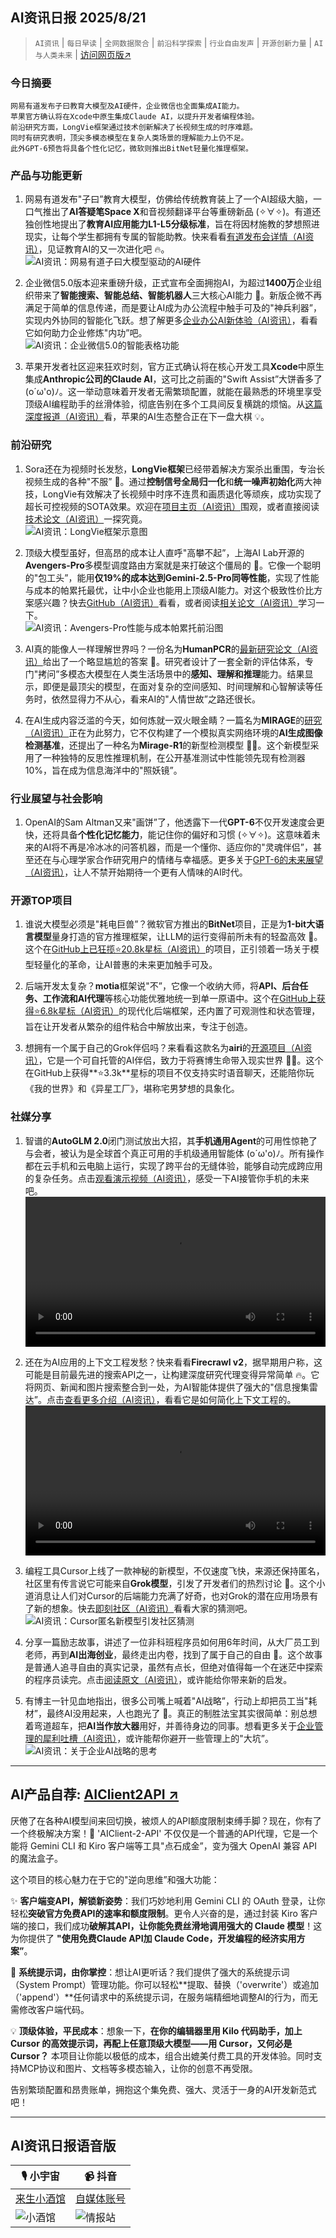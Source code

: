 ## AI资讯日报 2025/8/21

>  `AI资讯` | `每日早读` | `全网数据聚合` | `前沿科学探索` | `行业自由发声` | `开源创新力量` | `AI与人类未来` | [访问网页版↗️](https://ai.hubtoday.app/)



### **今日摘要**

```
网易有道发布子曰教育大模型及AI硬件，企业微信也全面集成AI能力。
苹果官方确认将在Xcode中原生集成Claude AI，以提升开发者编程体验。
前沿研究方面，LongVie框架通过技术创新解决了长视频生成的时序难题。
同时有研究表明，顶尖多模态模型在复杂人类场景的理解能力上仍不足。
此外GPT-6预告将具备个性化记忆，微软则推出BitNet轻量化推理框架。
```



### 产品与功能更新

1.  网易有道发布"子曰”教育大模型，仿佛给传统教育装上了一个AI超级大脑，一口气推出了**AI答疑笔Space X**和音视频翻译平台等重磅新品 (✧∀✧)。有道还独创性地提出了**教育AI应用能力L1-L5分级标准**，旨在将因材施教的梦想照进现实，让每个学生都拥有专属的智能助教。快来看看[有道发布会详情（AI资讯）](https://www.jiqizhixin.com/articles/2025-08-20-11)，见证教育AI的又一次进化吧 🔥。
<br/>![AI资讯：网易有道子曰大模型驱动的AI硬件](https://cdn.jsdelivr.net/gh/justlovemaki/imagehub@main/images/2025/08/news_01k341a17feaaa551n3p9pc1sw.avif)

2.  企业微信5.0版本迎来重磅升级，正式宣布全面拥抱AI，为超过**1400万**企业组织带来了**智能搜索、智能总结、智能机器人**三大核心AI能力 🚀。新版企微不再满足于简单的信息传递，而是要让AI成为办公流程中触手可及的"神兵利器”，实现内外协同的智能化飞跃。想了解更多[企业办公AI新体验（AI资讯）](https://www.aibase.com/zh/news/20655)，看看它如何助力企业修炼"内功”吧。
<br/>![AI资讯：企业微信5.0的智能表格功能](https://cdn.jsdelivr.net/gh/justlovemaki/imagehub@main/images/2025/08/news_01k341a549egaahse9ff45531e.avif)

3.  苹果开发者社区迎来狂欢时刻，官方正式确认将在核心开发工具**Xcode**中原生集成**Anthropic公司的Claude AI**，这可比之前画的"Swift Assist”大饼香多了 (o´ω'o)ﾉ。这一举动意味着开发者无需繁琐配置，就能在最熟悉的环境里享受顶级AI编程助手的丝滑体验，彻底告别在多个工具间反复横跳的烦恼。从[这篇深度报道（AI资讯）](https://www.aibase.com/zh/news/20648)看，苹果的AI生态整合正在下一盘大棋 💡。

### 前沿研究

1.  Sora还在为视频时长发愁，**LongVie框架**已经带着解决方案杀出重围，专治长视频生成的各种"不服” 🤔。通过**控制信号全局归一化**和**统一噪声初始化**两大神技，LongVie有效解决了长视频中时序不连贯和画质退化等顽疾，成功实现了超长可控视频的SOTA效果。欢迎在[项目主页（AI资讯）](https://vchitect.github.io/LongVie-project/)围观，或者直接阅读[技术论文（AI资讯）](https://arxiv.org/abs/2508.03694)一探究竟。
<br/>![AI资讯：LongVie框架示意图](https://cdn.jsdelivr.net/gh/justlovemaki/imagehub@main/images/2025/08/news_01k341ba1gf919qg0c8pa7hyp1.avif)

2.  顶级大模型虽好，但高昂的成本让人直呼"高攀不起”，上海AI Lab开源的**Avengers-Pro**多模型调度路由方案就是来打破这个僵局的 🤯。它像一个聪明的"包工头”，能用**仅19%的成本达到Gemini-2.5-Pro同等性能**，实现了性能与成本的帕累托最优，让中小企业也能用上顶级AI能力。对这个极致性价比方案感兴趣？快去[GitHub（AI资讯）](https://github.com/ZhangYiqun018/AvengersPro)看看，或者阅读[相关论文（AI资讯）](https://arxiv.org/abs/2508.12631)学习一下。
<br/>![AI资讯：Avengers-Pro性能与成本帕累托前沿图](https://cdn.jsdelivr.net/gh/justlovemaki/imagehub@main/images/2025/08/news_01k341bf6mensrbr38wy3rxj5v.avif)

3.  AI真的能像人一样理解世界吗？一份名为**HumanPCR**的[最新研究论文（AI资讯）](https://arxiv.org/abs/2508.13692)给出了一个略显尴尬的答案 🤔。研究者设计了一套全新的评估体系，专门"拷问”多模态大模型在人类生活场景中的**感知、理解和推理**能力。结果显示，即便是最顶尖的模型，在面对复杂的空间感知、时间理解和心智解读等任务时，依然显得力不从心，看来AI的"人情世故”之路还很长。

4.  在AI生成内容泛滥的今天，如何炼就一双火眼金睛？一篇名为**MIRAGE**的[研究（AI资讯）](https://arxiv.org/abs/2508.13223)正在为此努力，它不仅构建了一个模拟真实网络环境的**AI生成图像检测基准**，还提出了一种名为**Mirage-R1**的新型检测模型 🕵️‍♂️。这个新模型采用了一种独特的反思性推理机制，在公开基准测试中性能领先现有检测器10%，旨在成为信息海洋中的"照妖镜”。

### 行业展望与社会影响

1.  OpenAI的Sam Altman又来"画饼”了，他透露下一代**GPT-6**不仅开发速度会更快，还将具备**个性化记忆能力**，能记住你的偏好和习惯 (✧∀✧)。这意味着未来的AI将不再是冷冰冰的问答机器，而是一个懂你、适应你的"灵魂伴侣”，甚至还在与心理学家合作研究用户的情绪与幸福感。更多关于[GPT-6的未来展望（AI资讯）](https://www.aibase.com/zh/news/20670)，让人不禁开始期待一个更有人情味的AI时代。

### 开源TOP项目

1.  谁说大模型必须是"耗电巨兽”？微软官方推出的**BitNet**项目，正是为**1-bit大语言模型**量身打造的官方推理框架，让LLM的运行变得前所未有的轻盈高效 🚀。这个在[GitHub上已狂揽⭐20.8k星标（AI资讯）](https://github.com/microsoft/BitNet)的项目，正引领着一场关于模型轻量化的革命，让AI普惠的未来更加触手可及。

2.  后端开发太复杂？**motia**框架说"不”，它像一个收纳大师，将**API、后台任务、工作流和AI代理**等核心功能优雅地统一到单一原语中。这个在[GitHub上获得⭐6.8k星标（AI资讯）](https://github.com/MotiaDev/motia)的现代化后端框架，还内置了可观测性和状态管理，旨在让开发者从繁杂的组件粘合中解放出来，专注于创造。

3.  想拥有一个属于自己的Grok伴侣吗？来看看这款名为**airi**的[开源项目（AI资讯）](https://github.com/moeru-ai/airi)，它是一个可自托管的AI伴侣，致力于将赛博生命带入现实世界 💖🧸。这个在GitHub上获得**⭐3.3k**星标的项目不仅支持实时语音聊天，还能陪你玩《我的世界》和《异星工厂》，堪称宅男梦想的具象化。

### 社媒分享 

1.  智谱的**AutoGLM 2.0**闭门测试放出大招，其**手机通用Agent**的可用性惊艳了与会者，被认为是全球首个真正可用的手机级通用智能体 (o´ω'o)ﾉ。所有操作都在云手机和云电脑上运行，实现了跨平台的无缝体验，能够自动完成跨应用的复杂任务。点击[观看演示视频（AI资讯）](https://x.com/op7418/status/1958122959333363774)，感受一下AI接管你手机的未来吧。
<br/><video src="https://cdn.jsdelivr.net/gh/justlovemaki/imagehub@main/images/2025/08/news_01k341c3m6ew3tp3qkrcyhcb2r.mp4" controls="controls" width="100%"></video>

2.  还在为AI应用的上下文工程发愁？快来看看**Firecrawl v2**，据早期用户称，这可能是目前最先进的搜索API之一，让构建深度研究代理变得异常简单 🔥。它将网页、新闻和图片搜索整合到一处，为AI智能体提供了强大的"信息搜集雷达”。点击[查看更多介绍（AI资讯）](https://x.com/omarsar0/status/1957837839405920282)，看看它是如何简化上下文工程的。
<br/><video src="https://cdn.jsdelivr.net/gh/justlovemaki/imagehub@main/images/2025/08/news_01k341rxsaer8vrsfxbya3bxzw.mp4" controls="controls" width="100%"></video>

3.  编程工具Cursor上线了一款神秘的新模型，不仅速度飞快，来源还保持匿名，社区里有传言说它可能来自**Grok模型**，引发了开发者们的热烈讨论 🤫。这个小道消息让人们对Cursor的后端能力充满了好奇，也对Grok的潜在应用场景有了新的想象。快去[即刻社区（AI资讯）](https://m.okjike.com/originalPosts/68a58031a010f886870b1d21)看看大家的猜测吧。
<br/>![AI资讯：Cursor匿名新模型引发社区猜测](https://cdnv2.ruguoapp.com/FrH6hr2flPm80UzmiM0mZ28CigkPv3.png)

4.  分享一篇励志故事，讲述了一位非科班程序员如何用6年时间，从大厂员工到老师，再到**AI出海创业**，最终走出内卷，找到了属于自己的自由 🌟。这个故事是普通人追寻自由的真实记录，虽然有点长，但绝对值得每一个在迷茫中探索的程序员读完。点击[阅读原文（AI资讯）](https://x.com/huangyun_122/status/1958027399016378665)，或许能给你带来新的启发。

5.  有博主一针见血地指出，很多公司嘴上喊着"AI战略”，行动上却把员工当"耗材”，最终AI没用起来，人也跑光了 🎯。真正的制胜法宝其实很简单：别总想着弯道超车，把**AI当作放大器**用好，并善待身边的同事。想看更多关于[企业管理的犀利吐槽（AI资讯）](https://x.com/frxiaobei/status/1957845395968753978)，或许能帮你避开一些管理上的"大坑”。
<br/>![AI资讯：关于企业AI战略的思考](https://cdn.jsdelivr.net/gh/justlovemaki/imagehub@main/images/2025/08/news_01k341sbkvfvqa5amgtg1vw3yw.avif)
    
---

## **AI产品自荐: [AIClient2API ↗️](https://github.com/justlovemaki/AIClient-2-API)**

厌倦了在各种AI模型间来回切换，被烦人的API额度限制束缚手脚？现在，你有了一个终极解决方案！🎉 'AIClient-2-API' 不仅仅是一个普通的API代理，它是一个能将 Gemini CLI 和 Kiro 客户端等工具"点石成金”，变为强大 OpenAI 兼容 API 的魔法盒子。

这个项目的核心魅力在于它的"逆向思维”和强大功能：

✨ **客户端变API，解锁新姿势**：我们巧妙地利用 Gemini CLI 的 OAuth 登录，让你轻松**突破官方免费API的速率和额度限制**。更令人兴奋的是，通过封装 Kiro 客户端的接口，我们成功**破解其API，让你能免费丝滑地调用强大的 Claude 模型**！这为你提供了 **"使用免费Claude API加 Claude Code，开发编程的经济实用方案”**。

🔧 **系统提示词，由你掌控**：想让AI更听话？我们提供了强大的系统提示词（System Prompt）管理功能。你可以轻松**提取、替换（'overwrite'）或追加（'append'）**任何请求中的系统提示词，在服务端精细地调整AI的行为，而无需修改客户端代码。

💡 **顶级体验，平民成本**：想象一下，**在你的编辑器里用 Kilo 代码助手，加上 Cursor 的高效提示词，再配上任意顶级大模型——用 Cursor，又何必是 Cursor？** 本项目让你能以极低的成本，组合出媲美付费工具的开发体验。同时支持MCP协议和图片、文档等多模态输入，让你的创意不再受限。

告别繁琐配置和昂贵账单，拥抱这个集免费、强大、灵活于一身的AI开发新范式吧！
    


---

## **AI资讯日报语音版**

| 🎙️ **小宇宙** | 📹 **抖音** |
| --- | --- |
| [来生小酒馆](https://www.xiaoyuzhoufm.com/podcast/683c62b7c1ca9cf575a5030e)  |   [自媒体账号](https://www.douyin.com/user/MS4wLjABAAAAwpwqPQlu38sO38VyWgw9ZjDEnN4bMR5j8x111UxpseHR9DpB6-CveI5KRXOWuFwG)| 
| ![小酒馆](https://cdn.jsdelivr.net/gh/justlovemaki/imagehub@main/logo/f959f7984e9163fc50d3941d79a7f262.md.png) | ![情报站](https://cdn.jsdelivr.net/gh/justlovemaki/imagehub@main/logo/7fc30805eeb831e1e2baa3a240683ca3.md.png) |

    

